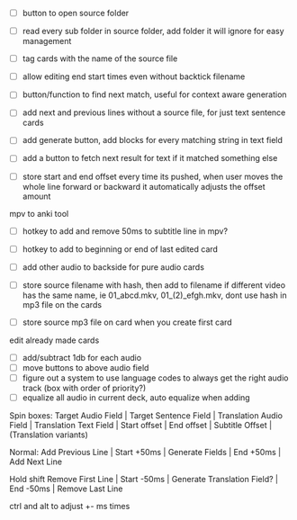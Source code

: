 - [ ] button to open source folder
- [ ] read every sub folder in source folder, add folder it will ignore for easy management
- [ ] tag cards with the name of the source file
- [ ] allow editing end start times even without backtick filename
- [ ] button/function to find next match, useful for context aware generation
- [ ] add next and previous lines without a source file, for just text sentence cards



- [ ] add generate button, add blocks for every matching string in text field
- [ ] add a button to fetch next result for text if it matched something else
- [ ] store start and end offset every time its pushed, when user moves the whole line forward or backward it automatically adjusts the offset amount


mpv to anki tool
- [ ] hotkey to add and remove 50ms to subtitle line in mpv?
- [ ] hotkey to add to beginning or end of last edited card
- [ ] add other audio to backside for pure audio cards
- [ ] store source filename with hash, then add to filename if different video has the same name, ie 01_abcd.mkv, 01_(2)_efgh.mkv, dont use hash in mp3 file on the cards
- [ ] store source mp3 file on card when you create first card


edit already made cards
- [ ] add/subtract 1db for each audio
- [ ] move buttons to above audio field
- [ ] figure out a system to use language codes to always get the right audio track (box with order of priority?)
- [ ] equalize all audio in current deck, auto equalize when adding

Spin boxes:
Target Audio Field | Target Sentence Field | Translation Audio Field | Translation Text Field |
Start offset | End offset | Subtitle Offset | (Translation variants)

Normal:
Add Previous Line | Start +50ms | Generate Fields | End +50ms | Add Next Line

Hold shift
Remove First Line | Start -50ms | Generate Translation Field? | End -50ms | Remove Last Line

ctrl and alt to adjust +- ms times
